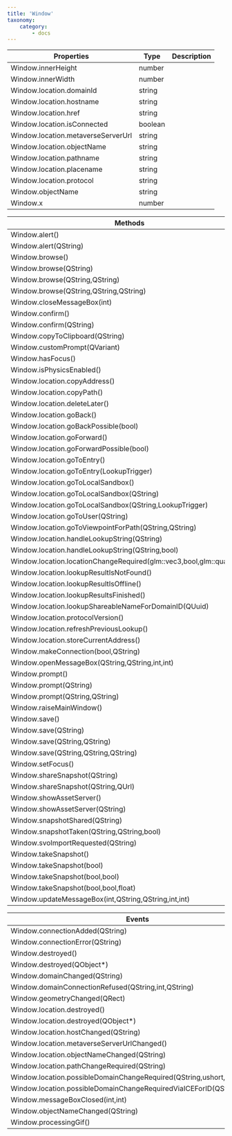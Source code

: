 ```yaml
---
title: 'Window'
taxonomy:
    category:
        - docs
---
```


| Properties                         | Type    | Description |
| ---------------------------------- | ------- | ----------- |
| Window.innerHeight                 | number  |             |
| Window.innerWidth                  | number  |             |
| Window.location.domainId           | string  |             |
| Window.location.hostname           | string  |             |
| Window.location.href               | string  |             |
| Window.location.isConnected        | boolean |             |
| Window.location.metaverseServerUrl | string  |             |
| Window.location.objectName         | string  |             |
| Window.location.pathname           | string  |             |
| Window.location.placename          | string  |             |
| Window.location.protocol           | string  |             |
| Window.objectName                  | string  |             |
| Window.x                           | number  |             |

| Methods                                  |
| ---------------------------------------- |
| Window.alert()                           |
| Window.alert(QString)                    |
| Window.browse()                          |
| Window.browse(QString)                   |
| Window.browse(QString,QString)           |
| Window.browse(QString,QString,QString)   |
| Window.closeMessageBox(int)              |
| Window.confirm()                         |
| Window.confirm(QString)                  |
| Window.copyToClipboard(QString)          |
| Window.customPrompt(QVariant)            |
| Window.hasFocus()                        |
| Window.isPhysicsEnabled()                |
| Window.location.copyAddress()            |
| Window.location.copyPath()               |
| Window.location.deleteLater()            |
| Window.location.goBack()                 |
| Window.location.goBackPossible(bool)     |
| Window.location.goForward()              |
| Window.location.goForwardPossible(bool)  |
| Window.location.goToEntry()              |
| Window.location.goToEntry(LookupTrigger) |
| Window.location.goToLocalSandbox()       |
| Window.location.goToLocalSandbox(QString) |
| Window.location.goToLocalSandbox(QString,LookupTrigger) |
| Window.location.goToUser(QString)        |
| Window.location.goToViewpointForPath(QString,QString) |
| Window.location.handleLookupString(QString) |
| Window.location.handleLookupString(QString,bool) |
| Window.location.locationChangeRequired(glm::vec3,bool,glm::quat,bool) |
| Window.location.lookupResultIsNotFound() |
| Window.location.lookupResultIsOffline()  |
| Window.location.lookupResultsFinished()  |
| Window.location.lookupShareableNameForDomainID(QUuid) |
| Window.location.protocolVersion()        |
| Window.location.refreshPreviousLookup()  |
| Window.location.storeCurrentAddress()    |
| Window.makeConnection(bool,QString)      |
| Window.openMessageBox(QString,QString,int,int) |
| Window.prompt()                          |
| Window.prompt(QString)                   |
| Window.prompt(QString,QString)           |
| Window.raiseMainWindow()                 |
| Window.save()                            |
| Window.save(QString)                     |
| Window.save(QString,QString)             |
| Window.save(QString,QString,QString)     |
| Window.setFocus()                        |
| Window.shareSnapshot(QString)            |
| Window.shareSnapshot(QString,QUrl)       |
| Window.showAssetServer()                 |
| Window.showAssetServer(QString)          |
| Window.snapshotShared(QString)           |
| Window.snapshotTaken(QString,QString,bool) |
| Window.svoImportRequested(QString)       |
| Window.takeSnapshot()                    |
| Window.takeSnapshot(bool)                |
| Window.takeSnapshot(bool,bool)           |
| Window.takeSnapshot(bool,bool,float)     |
| Window.updateMessageBox(int,QString,QString,int,int) |

| Events                                   |
| ---------------------------------------- |
| Window.connectionAdded(QString)          |
| Window.connectionError(QString)          |
| Window.destroyed()                       |
| Window.destroyed(QObject*)               |
| Window.domainChanged(QString)            |
| Window.domainConnectionRefused(QString,int,QString) |
| Window.geometryChanged(QRect)            |
| Window.location.destroyed()              |
| Window.location.destroyed(QObject*)      |
| Window.location.hostChanged(QString)     |
| Window.location.metaverseServerUrlChanged() |
| Window.location.objectNameChanged(QString) |
| Window.location.pathChangeRequired(QString) |
| Window.location.possibleDomainChangeRequired(QString,ushort,QUuid) |
| Window.location.possibleDomainChangeRequiredViaICEForID(QString,QUuid) |
| Window.messageBoxClosed(int,int)         |
| Window.objectNameChanged(QString)        |
| Window.processingGif()                   |